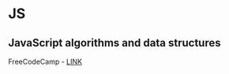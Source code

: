 # JS
## JavaScript algorithms and data structures

FreeCodeCamp - [LINK](https://www.freecodecamp.org/espanol/learn/javascript-algorithms-and-data-structures/)
